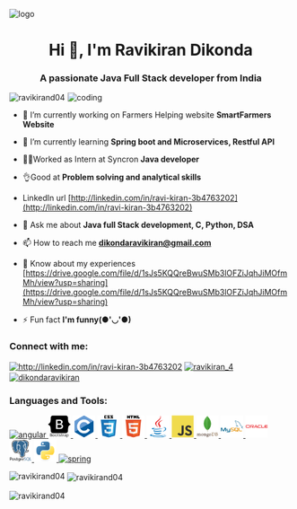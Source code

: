 ![logo](https://github.com/ravikirand04/ravikirand04/blob/main/Screenshot%202023-11-22%20231659.png)
<h1 align="center">Hi 👋, I'm Ravikiran Dikonda</h1>
<h3 align="center">A passionate Java Full Stack developer from India</h3>
<img align="right" alt="coding" width="400" src="https://images.squarespace-cdn.com/content/v1/5769fc401b631bab1addb2ab/1541580611624-TE64QGKRJG8SWAIUS7NS/coding-freak.gif">

<p align="left"> <img src="https://komarev.com/ghpvc/?username=ravikirand04&label=Profile%20views&color=0e75b6&style=flat" alt="ravikirand04" /> </p>

- 🔭 I’m currently working on Farmers Helping website **SmartFarmers Website**

- 🌱 I’m currently learning **Spring boot and Microservices, Restful API**

- 🧑‍💻Worked as Intern at Syncron **Java developer**

- 👌Good at **Problem solving and analytical skills**

- LinkedIn url [http://linkedin.com/in/ravi-kiran-3b4763202](http://linkedin.com/in/ravi-kiran-3b4763202)

- 💬 Ask me about **Java full Stack development, C, Python, DSA**

- 📫 How to reach me **dikondaravikiran@gmail.com**

- 📄 Know about my experiences [https://drive.google.com/file/d/1sJs5KQQreBwuSMb3lOFZiJqhJiMOfmMh/view?usp=sharing](https://drive.google.com/file/d/1sJs5KQQreBwuSMb3lOFZiJqhJiMOfmMh/view?usp=sharing)

- ⚡ Fun fact **I'm funny(●'◡'●)**

<h3 align="left">Connect with me:</h3>
<p align="left">
<a href="https://linkedin.com/in/http://linkedin.com/in/ravi-kiran-3b4763202" target="blank"><img align="center" src="https://raw.githubusercontent.com/rahuldkjain/github-profile-readme-generator/master/src/images/icons/Social/linked-in-alt.svg" alt="http://linkedin.com/in/ravi-kiran-3b4763202" height="30" width="40" /></a>
<a href="https://instagram.com/ravikiran_4" target="blank"><img align="center" src="https://raw.githubusercontent.com/rahuldkjain/github-profile-readme-generator/master/src/images/icons/Social/instagram.svg" alt="ravikiran_4" height="30" width="40" /></a>
<a href="https://www.hackerearth.com/dikondaravikiran" target="blank"><img align="center" src="https://raw.githubusercontent.com/rahuldkjain/github-profile-readme-generator/master/src/images/icons/Social/hackerearth.svg" alt="dikondaravikiran" height="30" width="40" /></a>
</p>

<h3 align="left">Languages and Tools:</h3>
<p align="left"> <a href="https://angular.io" target="_blank" rel="noreferrer"> <img src="https://angular.io/assets/images/logos/angular/angular.svg" alt="angular" width="40" height="40"/> </a> <a href="https://getbootstrap.com" target="_blank" rel="noreferrer"> <img src="https://raw.githubusercontent.com/devicons/devicon/master/icons/bootstrap/bootstrap-plain-wordmark.svg" alt="bootstrap" width="40" height="40"/> </a> <a href="https://www.cprogramming.com/" target="_blank" rel="noreferrer"> <img src="https://raw.githubusercontent.com/devicons/devicon/master/icons/c/c-original.svg" alt="c" width="40" height="40"/> </a> <a href="https://www.w3schools.com/css/" target="_blank" rel="noreferrer"> <img src="https://raw.githubusercontent.com/devicons/devicon/master/icons/css3/css3-original-wordmark.svg" alt="css3" width="40" height="40"/> </a> <a href="https://www.w3.org/html/" target="_blank" rel="noreferrer"> <img src="https://raw.githubusercontent.com/devicons/devicon/master/icons/html5/html5-original-wordmark.svg" alt="html5" width="40" height="40"/> </a> <a href="https://www.java.com" target="_blank" rel="noreferrer"> <img src="https://raw.githubusercontent.com/devicons/devicon/master/icons/java/java-original.svg" alt="java" width="40" height="40"/> </a> <a href="https://developer.mozilla.org/en-US/docs/Web/JavaScript" target="_blank" rel="noreferrer"> <img src="https://raw.githubusercontent.com/devicons/devicon/master/icons/javascript/javascript-original.svg" alt="javascript" width="40" height="40"/> </a> <a href="https://www.mongodb.com/" target="_blank" rel="noreferrer"> <img src="https://raw.githubusercontent.com/devicons/devicon/master/icons/mongodb/mongodb-original-wordmark.svg" alt="mongodb" width="40" height="40"/> </a> <a href="https://www.mysql.com/" target="_blank" rel="noreferrer"> <img src="https://raw.githubusercontent.com/devicons/devicon/master/icons/mysql/mysql-original-wordmark.svg" alt="mysql" width="40" height="40"/> </a> <a href="https://www.oracle.com/" target="_blank" rel="noreferrer"> <img src="https://raw.githubusercontent.com/devicons/devicon/master/icons/oracle/oracle-original.svg" alt="oracle" width="40" height="40"/> </a> <a href="https://www.postgresql.org" target="_blank" rel="noreferrer"> <img src="https://raw.githubusercontent.com/devicons/devicon/master/icons/postgresql/postgresql-original-wordmark.svg" alt="postgresql" width="40" height="40"/> </a> <a href="https://www.python.org" target="_blank" rel="noreferrer"> <img src="https://raw.githubusercontent.com/devicons/devicon/master/icons/python/python-original.svg" alt="python" width="40" height="40"/> </a> <a href="https://spring.io/" target="_blank" rel="noreferrer"> <img src="https://www.vectorlogo.zone/logos/springio/springio-icon.svg" alt="spring" width="40" height="40"/> </a> </p>

<p><img align="left" src="https://github-readme-stats.vercel.app/api/top-langs?username=ravikirand04&show_icons=true&locale=en&layout=compact" alt="ravikirand04" /></p>

<p>&nbsp;<img align="center" src="https://github-readme-stats.vercel.app/api?username=ravikirand04&show_icons=true&locale=en" alt="ravikirand04" /></p>

<p><img align="center" src="https://github-readme-streak-stats.herokuapp.com/?user=ravikirand04&" alt="ravikirand04" /></p>

